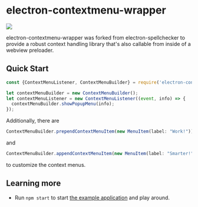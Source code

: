 # electron-contextmenu-wrapper

![](https://img.shields.io/npm/dm/electron-contextmenu-wrapper.svg)

electron-contextmenu-wrapper was forked from electron-spellchecker to provide
a robust context handling library that's also callable from inside of a webview preloader.

## Quick Start

```js
const {ContextMenuListener, ContextMenuBuilder} = require('electron-contextmenu-wrapper');

let contextMenuBuilder = new ContextMenuBuilder();
let contextMenuListener = new ContextMenuListener((event, info) => {
  contextMenuBuilder.showPopupMenu(info);
});
```

Additionally, there are
```js
ContextMenuBuilder.prependContextMenuItem(new MenuItem(label: "Work!"))
```
 and
 ```js
 ContextMenuBuilder.appendContextMenuItem(new MenuItem(label: "Smarter!"))
 ```
to customize the context menus.

## Learning more

* Run `npm start` to start [the example application](https://github.com/TheGoddessInari/electron-contextmenu-wrapper/tree/master/example) and play around.

